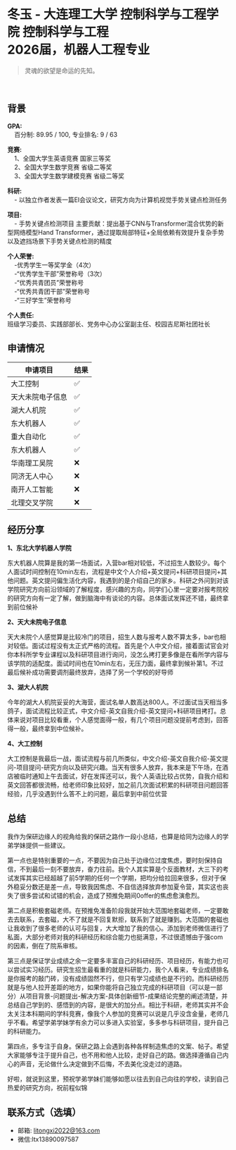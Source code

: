 # 冬玉 - 大连理工大学 控制科学与工程学院 控制科学与工程<br>2026届，机器人工程专业

>灵魂的欲望是命运的先知。
<br>

## 背景
**GPA:**<br>
&nbsp;&nbsp;&nbsp;&nbsp;百分制: 89.95 / 100, 专业排名: 9 / 63

**竞赛:**<br>
&nbsp;&nbsp;&nbsp;&nbsp;1、全国大学生英语竞赛 国家三等奖<br>
&nbsp;&nbsp;&nbsp;&nbsp;2、全国大学生数学竞赛 省级二等奖<br>
&nbsp;&nbsp;&nbsp;&nbsp;3、全国大学生数学建模竞赛 省级二等奖<br>

**科研:**<br>
&nbsp;&nbsp;&nbsp;&nbsp;- 以独立作者发表一篇EI会议论文，研究方向为计算机视觉手势关键点检测任务

**项目:**<br>
&nbsp;&nbsp;&nbsp;&nbsp;- 手势关键点检测项目
主要贡献：提出基于CNN与Transformer混合优势的新型网络模型Hand Transformer，通过提取局部特征+全局依赖有效提升复杂手势以及遮挡场景下手势关键点检测的精度

**个人荣誉:**<br>
&nbsp;&nbsp;&nbsp;&nbsp;-优秀学生一等奖学金（4次）<br>
&nbsp;&nbsp;&nbsp;&nbsp;-“优秀学生干部”荣誉称号（3次）<br>
&nbsp;&nbsp;&nbsp;&nbsp;-“优秀共青团员”荣誉称号<br>
&nbsp;&nbsp;&nbsp;&nbsp;-“优秀共青团干部”荣誉称号<br>
&nbsp;&nbsp;&nbsp;&nbsp;-“三好学生”荣誉称号<br>

**个人责任:**<br>
班级学习委员、实践部部长、党务中心办公室副主任、校园吉尼斯社团社长


## 申请情况

|  申请项目   | 结果 |
|  ----  | ----  |
| 大工控制 | ✅  |
| 天大未院电子信息 | ✅  |
| 湖大人机院 | ✅  |
| 东大机器人 | ✅  |
| 重大自动化 | ✅  |
| 东大机器人 | ✅  |
| 华南理工吴院 | ❌  |
| 同济无人中心 | ❌  |
| 南开人工智能 | ❌ |
| 北理交叉学院 | ❌ |

## 经历分享

**1、东北大学机器人学院**

东大机器人院算是我的第一场面试，入营bar相对较低，不过招生人数较少。每个人面试时间控制在10min左右，流程是中文个人介绍+英文提问+科研项目提问+其他问题。英文提问偏生活化内容，我遇到的是介绍自己的家乡。科研之外问到对该学院研究方向前沿领域的了解程度，感兴趣的方向，同学们心里一定要对报考院校的研究方向有一定了解，做到脑海中有谈论的内容。总体面试发挥还不错，最终拿到前位候补

**2、天大未院电子信息**

天大未院个人感觉算是比较冷门的项目，招生人数与报考人数不算太多，bar也相对较低。面试过程没有太正式严格的流程。首先是个人中文介绍，接着面试官会对你本科所学专业课程以及科研项目进行询问，没怎么拷打更多像是在看所学内容与该学院的适配度。面试时间也在10min左右，无压力面，最终拿到候补第1。不过最后候补成功需要调剂最终放弃，选择了另一个学校的好导师

**3、湖大人机院**

今年的湖大人机院妥妥的大海营，面试名单人数高达800人。不过面试当天相当多鸽子，面试流程比较正式，中文介绍-英文自我介绍-英文提问+科研项目拷打。总体来说对项目比较看重，个人感觉面得一般，有几个项目问题没提前考虑到，回答得一般，最终拿到中位候补。

**4、大工控制**

大工控制是我最后一战，面试流程与前几所类似，中文介绍-英文自我介绍-英文提问-项目提问-研究方向以及研究兴趣。当天有很多人放弃，我本来是下午场，在酒店被临时通知上午去面试，好在发挥还可以，我个人英语比较占优势，自我介绍和英文回答都很流畅，给老师印象比较好，加之前几次面试积累的科研项目问题回答经验，几乎没遇到什么答不上的问题，最后拿到中前位优营


## 总结
我作为保研边缘人的视角给我的保研之路作一段小总结，也算是给同为边缘人的学弟学妹提供一些建议。

第一点也是特别重要的一点，不要因为自己处于边缘位过度焦虑，要时刻保持自信，不到最后一刻不要放弃，奋力往前。我个人其实算是个反面教材，大三下的考试发挥其实已经超越了前5学期的任何一个学期，把均分给拉回来很多，但对于保外稳妥分数还是差一点，导致我因焦虑、不自信选择放弃参加夏令营，其实这也丧失了很多尝试和试错的机会，造成了预推免期间0offer的焦虑愈演愈烈。

第二点是积极套磁老师。在预推免准备阶段我就开始大范围地套磁老师，一定要敢去去联系，去套磁，大不了就是不回复默拒，联系到了就是赚到。大范围的套磁也让我收到了很多老师的认可与回复，大大增加了我的信心。添加到老师微信进行了私面，大部分老师对我的科研经历和综合能力也挺满意，不过很遗憾由于强com的因素，倒在了院系审核。

第三点是保证学业成绩之余一定要多丰富自己的科研经历、项目经历，有能力也可以尝试实习经历。研究生招生最看重的就是科研能力，我个人看来，专业成绩排名是你报考的敲门砖，没有成绩固然不行，但只有学习成绩也是不行的。而科研经历就是与他人拉开差距的地方，如果你能将自己独立完成的科研项目（可以是一部分）从项目背景-问题提出-解决方案-具体创新细节-成果结论完整的阐述清楚，并总结自己学到的、感悟到的内容，是很大的加分点。相比于科研，老师其实并不会太关注本科期间的学科竞赛，像我个人参加的竞赛可以说是几乎没含金量，老师几乎不看。希望学弟学妹学有余力可以多进入实验室，多多参与科研项目，提升自己的科研能力。

第四点，多专注于自身。保研之路上会遇到各种各样制造焦虑的文案、帖子。希望大家能够专注于提升自己，也不用和他人比较，走好自己的路。做选择遵循自己内心的声音，无论做什么决定做到不后悔，不去美化没走过的道路。

好啦，就说到这里，预祝学弟学妹们能够如愿以往去到自己向往的学校，读到自己热爱的研究方向，祝前程似锦

## 联系方式（选填）
- 邮箱: litongxi2022@163.com
- 微信:ltx13890097587


